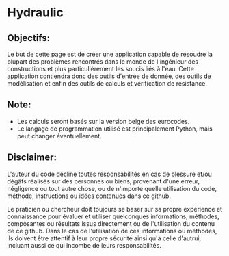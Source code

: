 # Hydraulic
## Objectifs:
Le but de cette page est de créer une application capable de résoudre la plupart des problèmes rencontrés dans le monde de l'ingénieur des constructions et plus particulièrement les soucis liés à l'eau.
Cette application contiendra donc des outils d'entrée de donnée, des outils de modélisation et enfin des outils de calculs et vérification de résistance.
## Note:
- Les calculs seront basés sur la version belge des eurocodes.
- Le langage de programmation utilisé est principalement Python, mais peut changer éventuellement.
## Disclaimer:
L'auteur du code décline toutes responsabilités en cas de blessure et/ou dégâts réalisés sur des personnes ou biens, provenant d'une erreur, négligence ou tout autre chose, ou de n'importe quelle utilisation du code, méthode, instructions ou idées contenues dans ce github. 

Le praticien ou chercheur doit toujours se baser sur sa propre expérience et connaissance pour évaluer et utiliser quelconques informations, méthodes, composantes ou résultats issus directement ou de l'utilisation du contenu de ce github. Dans le cas de l'utilisation de ces informations ou méthodes, ils doivent être attentif à leur propre sécurité ainsi qu'à celle d'autrui, incluant aussi ce qui incombe de leurs responsabilités.
